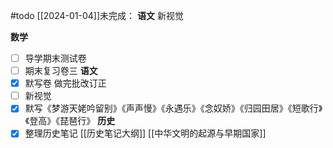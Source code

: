 #todo 
[[2024-01-04]]未完成：
**语文** 新视觉

**数学**
- [ ] 导学期末测试卷
- [ ] 期末复习卷三
**语文**
- [x] 默写卷 做完批改订正
- [ ] 新视觉
- [x] 默写《梦游天姥吟留别》《声声慢》《永遇乐》《念奴娇》《归园田居》《短歌行》《登高》《琵琶行》
**历史**
- [x] 整理历史笔记 [[历史笔记大纲]] [[中华文明的起源与早期国家]]